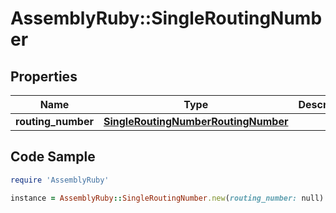 # AssemblyRuby::SingleRoutingNumber

## Properties

Name | Type | Description | Notes
------------ | ------------- | ------------- | -------------
**routing_number** | [**SingleRoutingNumberRoutingNumber**](SingleRoutingNumberRoutingNumber.md) |  | [optional] 

## Code Sample

```ruby
require 'AssemblyRuby'

instance = AssemblyRuby::SingleRoutingNumber.new(routing_number: null)
```


